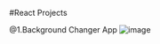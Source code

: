 #React Projects

@1.Background Changer App
   ![image](https://github.com/priyanka2619/REACT-PROJECT/assets/74972482/b3a52ec3-4d47-4bf9-b6a7-263189799839)

